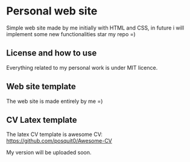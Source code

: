 # Personal web site
Simple web site made by me initially with HTML and CSS, in future i will implement some new functionalities star my repo =)

## License and how to use
Everything related to my personal work is under MIT licence.

## Web site template
The web site is made entirely by me =)

## CV Latex template
The latex CV template is awesome CV: https://github.com/posquit0/Awesome-CV

My version will be uploaded soon.
